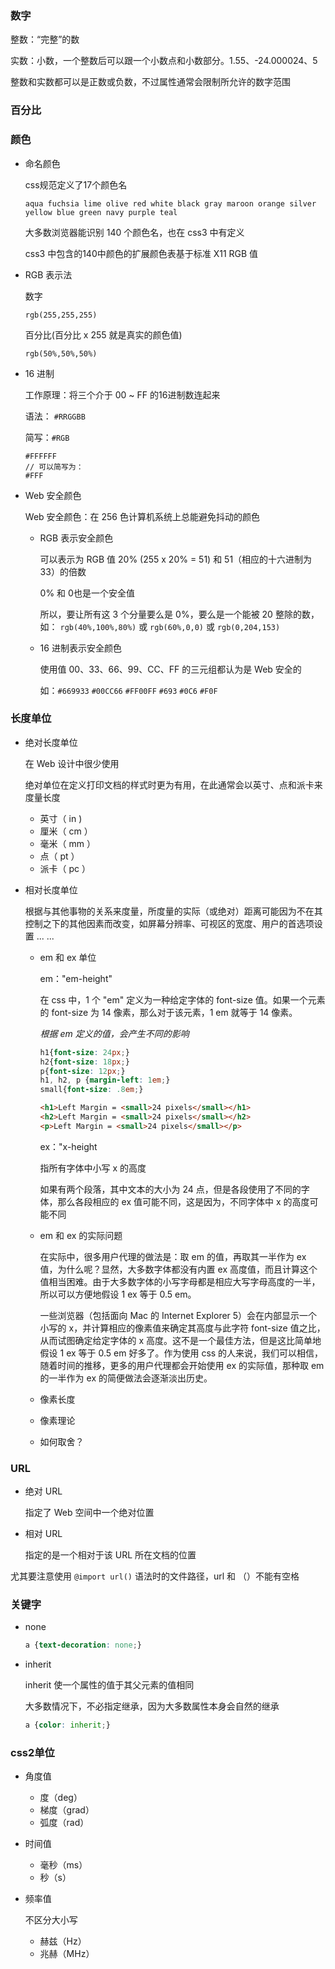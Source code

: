 ### 数字
    
整数：“完整”的数

实数：小数，一个整数后可以跟一个小数点和小数部分。1.55、-24.000024、5

整数和实数都可以是正数或负数，不过属性通常会限制所允许的数字范围

### 百分比

### 颜色

- 命名颜色
    
    css规范定义了17个颜色名
    ```
    aqua fuchsia lime olive red white black gray maroon orange silver yellow blue green navy purple teal
    ```
    大多数浏览器能识别 140 个颜色名，也在 css3 中有定义
    
    css3 中包含的140中颜色的扩展颜色表基于标准 X11 RGB 值
    
- RGB 表示法
    
    数字
    ```
    rgb(255,255,255)
    ```

    百分比(百分比 x 255 就是真实的颜色值)
    
    ```
    rgb(50%,50%,50%)
    ```
    
- 16 进制
    
    工作原理：将三个介于 00 ~ FF 的16进制数连起来

    语法： `#RRGGBB`
    
    简写：`#RGB`
    ```
    #FFFFFF
    // 可以简写为：
    #FFF
    ```
    
- Web 安全颜色

    Web 安全颜色：在 256 色计算机系统上总能避免抖动的颜色
    
    - RGB 表示安全颜色
    
        可以表示为 RGB 值 20% (255 x 20% = 51) 和 51（相应的十六进制为 33）的倍数
    
        0% 和 0也是一个安全值
    
        所以，要让所有这 3 个分量要么是 0%，要么是一个能被 20 整除的数，如： `rgb(40%,100%,80%)` 或 `rgb(60%,0,0)` 或 `rgb(0,204,153)`
        
    - 16 进制表示安全颜色
    
        使用值 00、33、66、99、CC、FF 的三元组都认为是 Web 安全的
        
        如：`#669933` `#00CC66` `#FF00FF` `#693` `#0C6` `#F0F`

### 长度单位

- 绝对长度单位

    在 Web 设计中很少使用
    
    绝对单位在定义打印文档的样式时更为有用，在此通常会以英寸、点和派卡来度量长度
    
    - 英寸（ in )
    - 厘米（ cm ）
    - 毫米（ mm ）
    - 点（ pt ）
    - 派卡（ pc ）
    
    
- 相对长度单位
    
    根据与其他事物的关系来度量，所度量的实际（或绝对）距离可能因为不在其控制之下的其他因素而改变，如屏幕分辨率、可视区的宽度、用户的首选项设置 ... ...
   
    - em 和 ex 单位
        
        em："em-height"
        
        在 css 中，1 个 "em" 定义为一种给定字体的 font-size 值。如果一个元素的 font-size 为 14 像素，那么对于该元素，1 em 就等于 14 像素。

        *根据 em 定义的值，会产生不同的影响*
        ```css
        h1{font-size: 24px;}
        h2{font-size: 18px;}
        p{font-size: 12px;}
        h1, h2, p {margin-left: 1em;}
        small{font-size: .8em;}
        ```
        ``` html
        <h1>Left Margin = <small>24 pixels</small></h1>
        <h2>Left Margin = <small>24 pixels</small></h2>
        <p>Left Margin = <small>24 pixels</small></p>
        ```

        ex："x-height
        
        指所有字体中小写 x 的高度
        
        如果有两个段落，其中文本的大小为 24 点，但是各段使用了不同的字体，那么各段相应的 ex 值可能不同，这是因为，不同字体中 x 的高度可能不同
        
    - em 和 ex 的实际问题

        在实际中，很多用户代理的做法是：取 em 的值，再取其一半作为 ex 值，为什么呢？显然，大多数字体都没有内置 ex 高度值，而且计算这个值相当困难。由于大多数字体的小写字母都是相应大写字母高度的一半，所以可以方便地假设 1 ex 等于 0.5 em。
        
        一些浏览器（包括面向 Mac 的 Internet Explorer 5）会在内部显示一个小写的 x，并计算相应的像素值来确定其高度与此字符 font-size 值之比，从而试图确定给定字体的 x 高度。这不是一个最佳方法，但是这比简单地假设 1 ex 等于 0.5 em 好多了。作为使用 css 的人来说，我们可以相信，随着时间的推移，更多的用户代理都会开始使用 ex 的实际值，那种取 em 的一半作为 ex 的简便做法会逐渐淡出历史。
        
    - 像素长度

    - 像素理论
    
    - 如何取舍？
    

### URL

- 绝对 URL

    指定了 Web 空间中一个绝对位置
    
- 相对 URL

    指定的是一个相对于该 URL 所在文档的位置


尤其要注意使用 `@import url()` 语法时的文件路径，url 和 （）不能有空格


### 关键字

- none

    ```css
    a {text-decoration: none;}
    ```

- inherit

    inherit 使一个属性的值于其父元素的值相同
    
    大多数情况下，不必指定继承，因为大多数属性本身会自然的继承
    
    ```css
    a {color: inherit;}
    ```

### css2单位

- 角度值
    - 度（deg）
    - 梯度（grad）
    - 弧度（rad）
- 时间值

    - 毫秒（ms）
    - 秒（s） 
- 频率值
    
    不区分大小写

    - 赫兹（Hz）
    - 兆赫（MHz）

